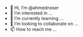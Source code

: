 - 👋 Hi, I’m @ahmednoser
- 👀 I’m interested in ...
- 🌱 I’m currently learning ...
- 💞️ I’m looking to collaborate on ...
- 📫 How to reach me ...

<!---
ahmednoser/ahmednoser is a ✨ special ✨ repository because its `README.md` (this file) appears on your GitHub profile.
You can click the Preview link to take a look at your changes.
--->
